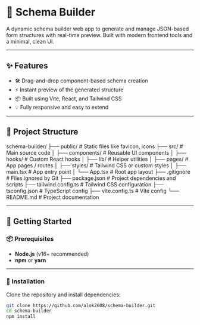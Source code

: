 # 🧩 Schema Builder

A dynamic schema builder web app to generate and manage JSON-based form structures with real-time preview. Built with modern frontend tools and a minimal, clean UI.

---

## ✨ Features

- 🛠 Drag-and-drop component-based schema creation
- ⚡ Instant preview of the generated structure
- 📦 Built using Vite, React, and Tailwind CSS
- 💡 Fully responsive and easy to extend

---

## 📁 Project Structure
schema-builder/
├── public/ # Static files like favicon, icons
├── src/ # Main source code
│ ├── components/ # Reusable UI components
│ ├── hooks/ # Custom React hooks
│ ├── lib/ # Helper utilities
│ ├── pages/ # App pages / routes
│ ├── styles/ # Tailwind CSS or custom styles
│ ├── main.tsx # App entry point
│ └── App.tsx # Root app layout
├── .gitignore # Files ignored by Git
├── package.json # Project dependencies and scripts
├── tailwind.config.ts # Tailwind CSS configuration
├── tsconfig.json # TypeScript config
├── vite.config.ts # Vite config
└── README.md # Project documentation

---

## 🚀 Getting Started

### 📦 Prerequisites

- **Node.js** (v16+ recommended)
- **npm** or **yarn**

---

### 🔧 Installation

Clone the repository and install dependencies:

```bash
git clone https://github.com/alok2608/schema-builder.git
cd schema-builder
npm install

